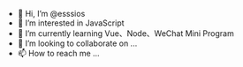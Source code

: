 - 👋 Hi, I’m @esssios
- 👀 I’m interested in JavaScript
- 🌱 I’m currently learning Vue、Node、WeChat Mini Program
- 💞️ I’m looking to collaborate on ...
- 📫 How to reach me ...

<!---
esssios/esssios is a ✨ special ✨ repository because its `README.md` (this file) appears on your GitHub profile.
You can click the Preview link to take a look at your changes.
--->
